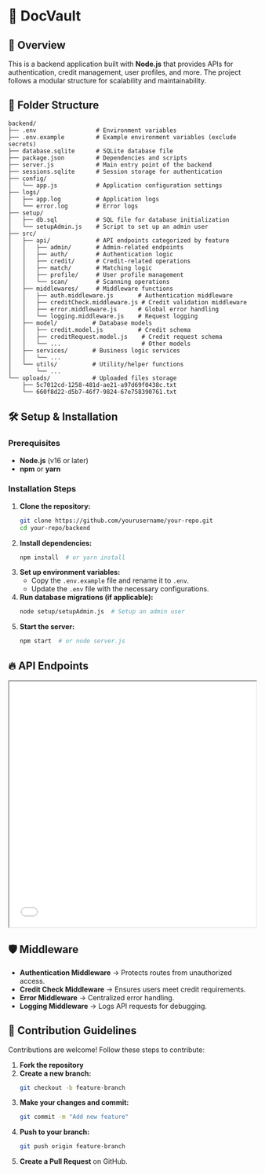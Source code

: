 # 📌 DocVault

## 🚀 Overview
This is a backend application built with **Node.js** that provides APIs for authentication, credit management, user profiles, and more. The project follows a modular structure for scalability and maintainability.

## 📂 Folder Structure
```
backend/
├── .env                 # Environment variables
├── .env.example         # Example environment variables (exclude secrets)
├── database.sqlite      # SQLite database file
├── package.json         # Dependencies and scripts
├── server.js            # Main entry point of the backend
├── sessions.sqlite      # Session storage for authentication
├── config/
│   └── app.js           # Application configuration settings
├── logs/
│   ├── app.log          # Application logs
│   └── error.log        # Error logs
├── setup/
│   ├── db.sql           # SQL file for database initialization
│   └── setupAdmin.js    # Script to set up an admin user
├── src/
│   ├── api/             # API endpoints categorized by feature
│   │   ├── admin/       # Admin-related endpoints
│   │   ├── auth/        # Authentication logic
│   │   ├── credit/      # Credit-related operations
│   │   ├── match/       # Matching logic
│   │   ├── profile/     # User profile management
│   │   └── scan/        # Scanning operations
│   ├── middlewares/     # Middleware functions
│   │   ├── auth.middleware.js       # Authentication middleware
│   │   ├── creditCheck.middleware.js # Credit validation middleware
│   │   ├── error.middleware.js      # Global error handling
│   │   └── logging.middleware.js    # Request logging
│   ├── model/          # Database models
│   │   ├── credit.model.js          # Credit schema
│   │   ├── creditRequest.model.js    # Credit request schema
│   │   └── ...                       # Other models
│   ├── services/       # Business logic services
│   │   └── ...  
│   └── utils/          # Utility/helper functions
│       └── ...  
└── uploads/            # Uploaded files storage
    ├── 5c7012cd-1258-481d-ae21-a97d69f0438c.txt
    └── 660f8d22-d5b7-46f7-9824-67e758390761.txt
```

## 🛠️ Setup & Installation
### Prerequisites
- **Node.js** (v16 or later)
- **npm** or **yarn**

### Installation Steps
1. **Clone the repository:**
   ```sh
   git clone https://github.com/yourusername/your-repo.git
   cd your-repo/backend
   ```
2. **Install dependencies:**
   ```sh
   npm install  # or yarn install
   ```
3. **Set up environment variables:**
   - Copy the `.env.example` file and rename it to `.env`.
   - Update the `.env` file with the necessary configurations.
4. **Run database migrations (if applicable):**
   ```sh
   node setup/setupAdmin.js  # Setup an admin user
   ```
5. **Start the server:**
   ```sh
   npm start  # or node server.js
   ```

## 🔥 API Endpoints
<!-- - [Contributing](./documentation/apidoc.md) -->
<iframe src="./documentation/apidoc.md" width="100%" height="500px"></iframe>

## 🛡️ Middleware
- **Authentication Middleware** → Protects routes from unauthorized access.
- **Credit Check Middleware** → Ensures users meet credit requirements.
- **Error Middleware** → Centralized error handling.
- **Logging Middleware** → Logs API requests for debugging.

## 📖 Contribution Guidelines
Contributions are welcome! Follow these steps to contribute:
1. **Fork the repository**
2. **Create a new branch:**
   ```sh
   git checkout -b feature-branch
   ```
3. **Make your changes and commit:**
   ```sh
   git commit -m "Add new feature"
   ```
4. **Push to your branch:**
   ```sh
   git push origin feature-branch
   ```
5. **Create a Pull Request** on GitHub.


